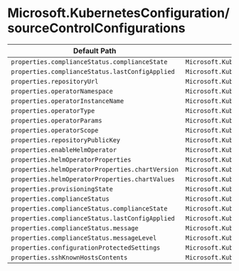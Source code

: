 # Microsoft.KubernetesConfiguration/sourceControlConfigurations

| Default Path | Alias |
|---|---|
| `properties.complianceStatus.complianceState` | `Microsoft.KubernetesConfiguration/sourceControlConfigurations/complianceState` |
| `properties.complianceStatus.lastConfigApplied` | `Microsoft.KubernetesConfiguration/sourceControlConfigurations/lastConfigApplied` |
| `properties.repositoryUrl` | `Microsoft.KubernetesConfiguration/sourceControlConfigurations/repositoryUrl` |
| `properties.operatorNamespace` | `Microsoft.KubernetesConfiguration/sourceControlConfigurations/operatorNamespace` |
| `properties.operatorInstanceName` | `Microsoft.KubernetesConfiguration/sourceControlConfigurations/operatorInstanceName` |
| `properties.operatorType` | `Microsoft.KubernetesConfiguration/sourceControlConfigurations/operatorType` |
| `properties.operatorParams` | `Microsoft.KubernetesConfiguration/sourceControlConfigurations/operatorParams` |
| `properties.operatorScope` | `Microsoft.KubernetesConfiguration/sourceControlConfigurations/operatorScope` |
| `properties.repositoryPublicKey` | `Microsoft.KubernetesConfiguration/sourceControlConfigurations/repositoryPublicKey` |
| `properties.enableHelmOperator` | `Microsoft.KubernetesConfiguration/sourceControlConfigurations/enableHelmOperator` |
| `properties.helmOperatorProperties` | `Microsoft.KubernetesConfiguration/sourceControlConfigurations/helmOperatorProperties` |
| `properties.helmOperatorProperties.chartVersion` | `Microsoft.KubernetesConfiguration/sourceControlConfigurations/helmOperatorProperties.chartVersion` |
| `properties.helmOperatorProperties.chartValues` | `Microsoft.KubernetesConfiguration/sourceControlConfigurations/helmOperatorProperties.chartValues` |
| `properties.provisioningState` | `Microsoft.KubernetesConfiguration/sourceControlConfigurations/provisioningState` |
| `properties.complianceStatus` | `Microsoft.KubernetesConfiguration/sourceControlConfigurations/complianceStatus` |
| `properties.complianceStatus.complianceState` | `Microsoft.KubernetesConfiguration/sourceControlConfigurations/complianceStatus.complianceState` |
| `properties.complianceStatus.lastConfigApplied` | `Microsoft.KubernetesConfiguration/sourceControlConfigurations/complianceStatus.lastConfigApplied` |
| `properties.complianceStatus.message` | `Microsoft.KubernetesConfiguration/sourceControlConfigurations/complianceStatus.message` |
| `properties.complianceStatus.messageLevel` | `Microsoft.KubernetesConfiguration/sourceControlConfigurations/complianceStatus.messageLevel` |
| `properties.configurationProtectedSettings` | `Microsoft.KubernetesConfiguration/sourceControlConfigurations/configurationProtectedSettings` |
| `properties.sshKnownHostsContents` | `Microsoft.KubernetesConfiguration/sourceControlConfigurations/sshKnownHostsContents` |

